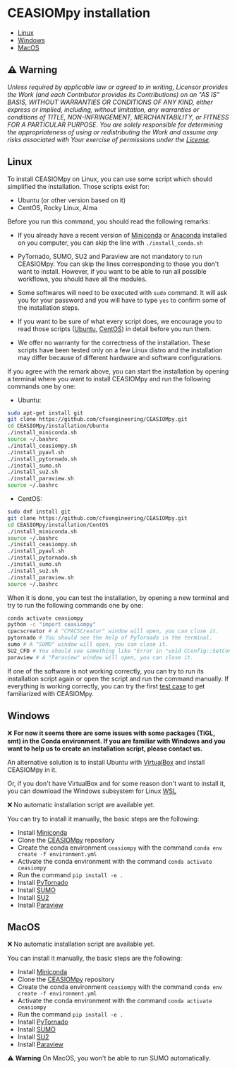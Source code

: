 # CEASIOMpy installation

- [Linux](#ubuntu--mint)
- [Windows](#windows)
- [MacOS](#macos)

## :warning: **Warning**

*Unless required by applicable law or agreed to in writing, Licensor provides the Work (and each Contributor provides its Contributions) on an "AS IS" BASIS, WITHOUT WARRANTIES OR CONDITIONS OF ANY KIND, either express or implied, including, without limitation, any warranties or conditions of TITLE, NON-INFRINGEMENT, MERCHANTABILITY, or FITNESS FOR A PARTICULAR PURPOSE. You are solely responsible for determining the appropriateness of using or redistributing the Work and assume any risks associated with Your exercise of permissions under the [License](https://github.com/cfsengineering/CEASIOMpy/blob/main/LICENSE).*

## Linux

To install CEASIOMpy on Linux, you can use some script which should simplified the installation. Those scripts exist for:

- Ubuntu (or other version based on it)
- CentOS, Rocky Linux, Alma

Before you run this command, you should read the following remarks:

- If you already have a recent version of [Miniconda](https://docs.conda.io/en/latest/miniconda.html) or [Anaconda](https://anaconda.org/) installed on you computer, you can skip the line with `./install_conda.sh`

- PyTornado, SUMO, SU2 and Paraview are not mandatory to run CEASIOMpy. You can skip the lines corresponding to those you don't want to install. However, if you want to be able to run all possible workflows, you should have all the modules.

- Some softwares will need to be executed with `sudo` command. It will ask you for your password and you will have to type `yes` to confirm some of the installation steps.

- If you want to be sure of what every script does, we encourage you to read those scripts ([Ubuntu](./Ubuntu), [CentOS](./CentOS)) in detail before you run them.

- We offer no warranty for the correctness of the installation. These scripts have been tested only on a few Linux distro and the installation may differ because of different hardware and software configurations.

If you agree with the remark above, you can start the installation by opening a terminal where you want to install CEASIOMpy and run the following commands one by one:

- Ubuntu:

```bash
sudo apt-get install git
git clone https://github.com/cfsengineering/CEASIOMpy.git
cd CEASIOMpy/installation/Ubuntu
./install_miniconda.sh
source ~/.bashrc
./install_ceasiompy.sh
./install_pyavl.sh
./install_pytornado.sh
./install_sumo.sh
./install_su2.sh
./install_paraview.sh
source ~/.bashrc
```

- CentOS:

```bash
sudo dnf install git
git clone https://github.com/cfsengineering/CEASIOMpy.git
cd CEASIOMpy/installation/CentOS
./install_miniconda.sh
source ~/.bashrc
./install_ceasiompy.sh
./install_pyavl.sh
./install_pytornado.sh
./install_sumo.sh
./install_su2.sh
./install_paraview.sh
source ~/.bashrc
```

When it is done, you can test the installation, by opening a new terminal and try to run the following commands one by one:

```bash
conda activate ceasiompy
python -c "import ceasiompy"
cpacscreator # A "CPACSCreator" window will open, you can close it.
pytornado # You should see the help of PyTornado in the terminal.
sumo # A "SUMO" window will open, you can close it.
SU2_CFD # You should see something like "Error in "void CConfig::SetConfig_Parsing(char*)" in the terminal
paraview # A "Paraview" window will open, you can close it.
```

If one of the software is not working correctly, you can try to run its installation script again or open the script and run the command manually.
If everything is working correctly, you can try the first [test case](../test_cases/test_case_1/README.md) to get familiarized with CEASIOMpy.

## Windows

:x: **For now it seems there are some issues with some packages (TiGL, smt) in the Conda environment. If you are familiar with Windows and you want to help us to create an installation script, please contact us.**

An alternative solution is to install Ubuntu with [VirtualBox](https://www.virtualbox.org) and install CEASIOMpy in it.

Or, if you don't have VirtualBox and for some reason don't want to install it, you can download the Windows subsystem for Linux [WSL](https://learn.microsoft.com/en-us/windows/wsl/install)

:x: No automatic installation script are available yet.

You can try to install it manually, the basic steps are the following:

- Install [Miniconda](https://docs.conda.io/en/latest/miniconda.html)
- Clone the [CEASIOMpy](https://github.com/cfsengineering/CEASIOMpy) repository
- Create the conda environment `ceasiompy` with the command `conda env create -f environment.yml`
- Activate the conda environment with the command `conda activate ceasiompy`
- Run the command `pip install -e .`
- Install [PyTornado](https://github.com/airinnova/pytornado)
- Install [SUMO](https://www.larosterna.com/products/open-source)
- Install [SU2](https://su2code.github.io/download.html)
- Install [Paraview](https://www.paraview.org/download/)

## MacOS

:x: No automatic installation script are available yet.

You can install it manually, the basic steps are the following:

- Install [Miniconda](https://docs.conda.io/en/latest/miniconda.html)
- Clone the [CEASIOMpy](https://github.com/cfsengineering/CEASIOMpy) repository
- Create the conda environment `ceasiompy` with the command `conda env create -f environment.yml`
- Activate the conda environment with the command `conda activate ceasiompy`
- Run the command `pip install -e .`
- Install [PyTornado](https://github.com/airinnova/pytornado)
- Install [SUMO](https://www.larosterna.com/products/open-source)
- Install [SU2](https://su2code.github.io/download.html)
- Install [Paraview](https://www.paraview.org/download/)

:warning: **Warning** On MacOS, you won't be able to run SUMO automatically.
